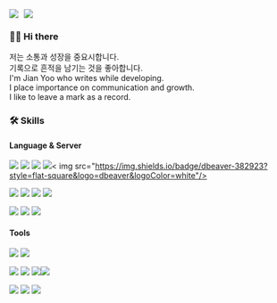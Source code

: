 <!-- Mail & Blog -->
<div style="display: flex; align-items: center; gap: 10px;">
  <a href="mailto:(soiseaubleu@gmail.com)" target="_blank">
    <img src="https://img.shields.io/badge/gmail-EA4335?style=flat-square&logo=gmail&logoColor=white"/>
  </a>
  <a href="https://velog.io/@yoiseau_/series" target="_blank">
    <img src="https://img.shields.io/badge/Velog-20C997?style=flat-square&logo=velog&logoColor=white"/>
  </a>
</div>


<!-- Hello -->
### 👋🏻 Hi there
저는 소통과 성장을 중요시합니다. <br>
기록으로 흔적을 남기는 것을 좋아합니다. <br>
I'm Jian Yoo who writes while developing. <br>
I place importance on communication and growth. <br>
I like to leave a mark as a record.


<!-- Skills -->
### 🛠️ Skills

#### Language & Server
<img src="https://img.shields.io/badge/Python-3776AB?style=flat-square&logo=Python&logoColor=white"/> <img src="https://img.shields.io/badge/django-092E20?style=flat-square&logo=django&logoColor=white"/> <img src="https://img.shields.io/badge/postgresql-4169E1?style=flat-square&logo=postgresql&logoColor=white"/> <img src="https://img.shields.io/badge/sqlite-003B57?style=flat-square&logo=sqlite&logoColor=white"/>< img src="https://img.shields.io/badge/dbeaver-382923?style=flat-square&logo=dbeaver&logoColor=white"/>

<img src="https://img.shields.io/badge/amazonec2-FF9900?style=flat-square&logo=amazonec2&logoColor=white"/> <img src="https://img.shields.io/badge/Docker-2496ED?style=flat-square&logo=Docker&logoColor=white"/> <img src="https://img.shields.io/badge/gunicorn-499848?style=flat-square&logo=gunicorn&logoColor=white"> <img src="https://img.shields.io/badge/nginx-009639?style=flat-square&logo=nginx&logoColor=white">

<img src="https://img.shields.io/badge/html5-E34F26?style=flat-square&logo=html5&logoColor=white"/> <img src="https://img.shields.io/badge/css3-1572B6?style=flat-square&logo=css3&logoColor=white"/> <img src="https://img.shields.io/badge/streamlit-FF4B4B?style=flat-square&logo=streamlit&logoColor=white"/>


#### Tools
<img src="https://img.shields.io/badge/Visual Studio Code-007ACC?style=flat-square&logo=Visual Studio Code&logoColor=white"/> <img src="https://img.shields.io/badge/Postman-FF6C37?style=flat-square&logo=Postman&logoColor=white"/>

<img src="https://img.shields.io/badge/Git-F05032?style=flat-square&logo=git&logoColor=white"/> <img src="https://img.shields.io/badge/slack-4A154B?style=flat-square&logo=slack&logoColor=white"/> <img src="https://img.shields.io/badge/notion-000000?style=flat-square&logo=notion&logoColor=white"/><img src="https://img.shields.io/badge/figma-F24E1E?style=flat-square&logo=figma&logoColor=white"/>

<img src="https://img.shields.io/badge/Adobe Photoshop-31A8FF?style=flat-square&logo=Adobe Photoshop&logoColor=white"/> <img src="https://img.shields.io/badge/Adobe Illustrator-FF9A00?style=flat-square&logo=Adobe Illustrator&logoColor=white"/> <img src="https://img.shields.io/badge/Adobe Premiere Pro-9999FF?style=flat-square&logo=Adobe Premiere Pro&logoColor=white"/>

<!-- Git status & boj
![GitHub stats](https://github-readme-stats.vercel.app/api?username=anjiyoo&show_icons=true&theme=dark) [![Solved.ac
프로필](http://mazassumnida.wtf/api/v2/generate_badge?boj={soiseaubleu})](https://solved.ac/{soiseaubleu})
-->
